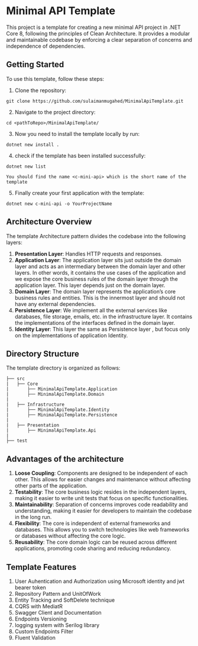 
# Minimal API Template

This project is a template for creating a new minimal API project in .NET Core 8, following the principles of Clean Architecture. It provides a modular and maintainable codebase by enforcing a clear separation of concerns and independence of dependencies.


## Getting Started

To use this template, follow these steps:

1. Clone the repository:

```
git clone https://github.com/sulaimanmugahed/MinimalApiTemplate.git
```

2. Navigate to the project directory:

```
cd <pathToRepo>/MinimalApiTemplate/
```

3. Now you need to install the template locally by run:

```
dotnet new install .
```
4. check if the template has been installed successfully:

```
dotnet new list         
```
 `You should find the name <c-mini-api> which is the short name of the template`
 


5. Finally create your first application with the template:

```
dotnet new c-mini-api -o YourProjectName
```

## Architecture Overview

The template Architecture pattern divides the codebase into the following layers:

1. **Presentation Layer**: Handles HTTP requests and responses.
2. **Application Layer**: The application layer sits just outside the domain layer and acts as an intermediary between the domain layer and other layers. In other words, it contains the use cases of the application and we expose the core business rules of the domain layer through the application layer. This layer depends just on the domain layer.
3. **Domain Layer**: The domain layer represents the application’s core business rules and entities. This is the innermost layer and should not have any external dependencies.
4. **Persistence Layer**: We implement all the external services like databases, file storage, emails, etc. in the infrastructure layer. It contains the implementations of the interfaces defined in the domain layer.
5. **Identity Layer**: This layer the same as Persistence layer , but focus only on the implementations of application Identity.


## Directory Structure

The template directory is organized as follows:

```
├── src
|   ├── Core          
|       ├── MinimalApiTemplate.Application  
|       ├── MinimalApiTemplate.Domain
|    
|   ├── Infrastructure
|       ├── MinimalApiTemplate.Identity
|       ├── MinimalApiTemplate.Persistence
|
|   ├── Presentation
|       ├── MinimalApiTemplate.Api
|
├── test

```


## Advantages of the architecture 

1. **Loose Coupling**:
Components are designed to be independent of each other. This allows for easier changes and maintenance without affecting other parts of the application.
2. **Testability**:
The core business logic resides in the independent layers, making it easier to write unit tests that focus on specific functionalities.
3. **Maintainability**:
Separation of concerns improves code readability and understanding, making it easier for developers to maintain the codebase in the long run.
4. **Flexibility**:
The core is independent of external frameworks and databases. This allows you to switch technologies like web frameworks or databases without affecting the core logic.
5. **Reusability**:
The core domain logic can be reused across different applications, promoting code sharing and reducing redundancy.

## Template Features 
1. User Auhentication and Authorization using Microsoft identity and jwt bearer token
2. Repository Pattern and UnitOfWork 
3. Entity Tracking and SoftDelete technique 
4. CQRS with MediatR
5. Swagger Client and Documentation
6. Endpoints Versioning
7. logging system with Serilog library
8. Custom Endpoints Filter
9. Fluent Validation

 
 

